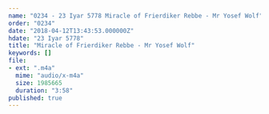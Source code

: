 ```yaml
---
name: "0234 - 23 Iyar 5778 Miracle of Frierdiker Rebbe - Mr Yosef Wolf"
order: "0234"
date: "2018-04-12T13:43:53.000000Z"
hdate: "23 Iyar 5778"
title: "Miracle of Frierdiker Rebbe - Mr Yosef Wolf"
keywords: []
file:
- ext: ".m4a"
  mime: "audio/x-m4a"
  size: 1985665
  duration: "3:58"
published: true
---
```


